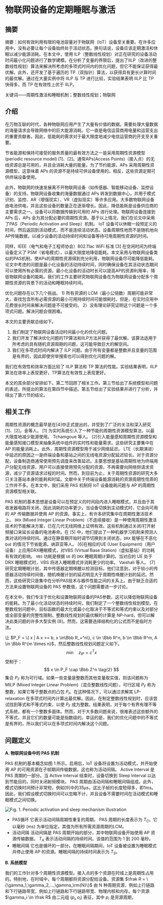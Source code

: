 
# 物联网设备的定期睡眠与激活

## 摘要

摘要：如何有效利用有限的电池容量对于物联网（IoT）设备至关重要。在许多应用中，没有必要让每个设备始终处于活动状态。换句话说，设备应该定期激活和休眠以减少能源消耗。在本文中，使用 ILP（整数线性规划）对正在研究的设备活动时间最小化问题进行了数学建模。在分析了变量的界限后，提出了IILP（改进的整数线性规划）算法来解决所考虑的多项式时间内的优化问题，但它不能保证获得最优解。此外，还开发了基于遍历的 TP（双指针）算法，以获得具有更长计算时间的最优解。通过在大量实例中将 IILP 与 TP 进行比较，实验结果表明 IILP 比 TP 快得多，而 TP 在有效性上优于 IILP。

关键词——周期性激活和睡眠机制；整数线性规划；物联网

## 介绍

在万物互联的时代，各种物联网应用产生了大量有价值的数据。需要处理大量数据的海量请求会导致网络中的巨大能源消耗。它一直是电信运营商用电量和运营支出的重要贡献者。因此，低能耗的需求对于最大限度地减少电信运营商的开支至关重要。

节省能源和保持可接受的服务质量的最有效方法之一是采用周期性资源模型(periodic
resource model) [1]、[2]。通常APs(Access Points)（接入点）的无线资源总是可用的，并且会消耗大量的能量。为了节约能源，APs 采用周期性资源模型，这意味着 APs 的资源不是持续可供设备使用的。相反，这些资源定期可供终端设备使用。

此外，物联网的快速发展离不开物联网设备（如传感器、智能移动设备、监控设备）的支持。物联网设备收集的海量数据通过 APs 转发到数据中心，并用于模式识别、监控、AR（增强现实）、VR（虚拟现实）等许多应用。大多数物联网设备由电池供电，并且这些设备的数量正在逐渐增长。因此，降低能耗是设备供应商的主要需求之一。设备可以将数据传输到可用的 APs 进行处理。物联网设备连接到 APs 后，APs 会为其分配必要的周期性资源。基于以上情况，我们在论文中采用了PAS（Periodic Activation and Sleep）机制。 IoT 设备可以休眠一段预定义的时间，然后返回到活动模式，而不是连续活动状态。设备周期性地而不是随机地向AP传输数据，以减少设备的活动持续时间和设备等待可用周期性资源的时间。

同样，IEEE（电气和电子工程师协会）802.11ac WiFi 标准 [3] 在空闲时间为终端设备定义了 PSM（省电模式），以最大限度地降低能耗。本文采用与物联网设备类似的PAS机制，使APs的周期性资源得到充分利用，物联网设备尽可能降低能耗。论文中考虑的问题是最小化设备的活动持续时间，同时确保设备在其活动状态期间可以使用所有必需的资源。最小化设备的活动时长可以提高AP的资源利用率，降低物联网设备的能耗。我们的工作主要研究物联网设备在为物联网设备分配多个周期性资源的背景下的活动和睡眠持续时间。

优化问题存在以下几个挑战。 1) 所有资源的 LCM（最小公倍数）周期可能非常大。查找包含所有必需资源的最小可用持续时间可能很耗时。但是，在实时应用中花费很长时间来解决问题是不可接受的。 2）没有理论研究证明这个问题是一个多项式问题。解决问题会很困难。

本文的主要贡献总结如下。
1.  我们制定了物联网设备活动时间最小化的优化问题。
2.  我们开发了解决优化问题的TP算法和IILP方法并获得了最优解。该算法适用于所考虑的具有随机资源周期的问题，这可能导致巨大的解空间。
3.  我们在多项式时间内解决了 ILP 问题。由于所有变量都是整数并且变量的范围是有界的，因此即使穷举搜索也可以得到优化问题的解。

我们在有效性和效率方面比较了 IILP 算法和 TP 算法的性能。实验结果表明，IILP算法在效率上表现更好，TP算法在有效性上表现更好。

本文的其余部分安排如下。第二节回顾了相关工作。第三节给出了系统模型和问题的表述。所提出的算法在第四节中描述。第五节给出了实验结果并进行了分析，并得出了第六节的结论。

## 相关工作

周期性资源的概念最早是在[4]中正式提出的，并受到了广泛的关注和深入研究[1]、[2]。金等人。 [1] 为实时系统引入了一种节能的周期性资源模型算法，以最大限度地减少能源使用。 Tchamgoue 等人。 [2]引入能量感知周期性资源模型和能量感知接口模型来抽象系统中组件的实时性和能量需求。这些研究主要集中在 AP 的能量消耗上。此外，周期性资源模型用于减少网络延迟。 LTE（长期演进）中延迟的原因之一是终端设备和基站之间的无线电资源分配延迟较长。对于资源分配，设备制造商通常使用预先调度来改善延迟。主要思想是基站周期性地为终端用户分配无线资源，用户可以直接使用预先分配的资源，不再需要向网络侧请求资源，减少了资源请求过程的时间。然而，到目前为止，关于周期性资源的研究大多只关注基站本身的能耗和时延。文献中关于终端设备能源消耗的资源周期性性质的工作并不多。在本文中，我们采用 PAS 机制将 IoT 设备能耗问题与 AP 的周期性资源模型相关联。

PAS 机制的基本思想是设备可以在预定义的时间段内进入睡眠模式，并且由于其收发器电路将关闭，因此消耗的功率更少。当设备切换到主动模式时，它会向可用的 AP 传输数据并使用 AP 的资源。事实上，有许多研究集中在周期性激活技术上。 `DRX`  (Mixed Integer Linear Problem)（不连续接收）是一种使用周期性激活技术的节能解决方案，已在几代无线网络上证明有效。这些机制通过关闭/打开射频接口来延长设备的电池寿命。在 [5] 中，他们提出了一种机器学习机制来预测人类对话的持续时间。通过在静音期开始时调节切换到关闭状态，`DRX` 能够在不恶化 `QoE` 的情况下节省能源。纳菲亚等人。 [6]在相应的UE (User Equipment)（用户设备）上应用DRX睡眠模式，对VBS (Virtual Base Station)（虚拟基站）的功耗有有效的影响。 `VBS` 功耗是根据 `UE` 的 `DRX` 睡眠周期计算的。当对应的 UE 处于 DRX 睡眠模式时，VBS 将进入睡眠模式并消耗更少的功率。 Vaishali 等人。 [7] 研究定期睡眠计划，其中传感器定期唤醒以检测目标。他们注意到，对于较小的传感器活动持续时间值，随机唤醒计划的延迟明显大于周期性唤醒计划的延迟。然而，这些研究只是集中在分析PAS技术与器件性能之间的关系上。由于缺乏合适的方法来设置物联网设备的 PAS 参数值，这个问题需要进一步讨论。

在本文中，我们专注于优化和设置物联网设备的PAS参数，这可以降低物联网设备的能耗。为了最小化活动状态的持续时间，我们制定了一个整数线性规划模型。在整数规划问题中，目标函数的最大化或最小化取决于不等式和等式约束以及对部分或全部变量的完整性限制。整数线性规划的最优解的计算是 NP-hard，但可以解决此类问题的许多大型实例 [8]。然而，这需要选择结构化的公式而不是临时方法。

让 $P_F = \{ x | A x >= b, x \in\Bbb R_+^n\}, c \in \Bbb R^n, b \in \Bbb R^m, A \in \Bbb R^{m \times n}$，然后整数线性规划问题定义如下。
$$
min \quad z_{IP} = c^T x \tag{1}
$$
受制于：
$$
x \in P_F \cap \Bbb Z^n \tag{2}
$$
集合 $P_F$ 称为可行域。如果一些变量是整数而其他变量取实值，则该问题称为 MILP (Mixed Integer Linear Problem)（混合整数线性问题）。可行区域 $P_F$ 称为整数，如果它等于整数点的凸包 $P_I$。在这种情况下，可以通过求解其 LP-relaxation 在多项式时间内计算出最优解。因此，在制定整数线性规划时，应该尝试找到等式和不等式约束，以使 $P_F$ 成为整数。结果表明，对于每个有界有理不等式系统，都有一个整数多面体。然而，对于大多数问题来说，很难表述这些额外的不等式，并且它们的数量可能是指数级的。幸运的是，我们的优化问题中的不等式是有界的，所以我们可以在多项式时间内解决这个问题。

## 问题定义

**A. 物联网设备中的 PAS 机制**

  PAS 机制的基本概念如图 1 所示。启用后，IoT 设备将设置为活动模式，并开始使用 AP 的可用资源在子帧期间传输数据，这也称为活动间隔。 Active Interval 是 PAS 周期的一部分。当 Active Interval 结束时，设备切换到 Sleep Interval 以达到节能目的，同时关闭射频模块。 PAS 周期由活动间隔和睡眠间隔组成。此外，模式切换时间预计非常短，例如[9]中的35μs，这比子帧的长度短得多，即1ms。因此，我们假设模式切换时间可以忽略不计，并且设备不需要时间在活动模式和睡眠模式之间切换。
  
  ![Fig. 1. Periodic activation and sleep mechanism illustration](E:\blog\WIKI\WIKI\image\PCLEIOT\fig1.png)
- PAS循环
它表示活动间隔周期性重复的周期。 PAS 周期的长度表示为 $T_C$。它以毫秒 (ms) 为单位指定。其值为所有所需资源周期的LCM。
- 活动间隔
活动间隔是 PAS 周期开始的部分，其中物联网设备开始使用 AP 资源传输数据。 $T_A$ 表示活动间隔的持续时间。该值的范围为 1 到 200 毫秒。
- 睡眠间隔
它也是循环的一部分。在睡眠间隔期间，IoT 设备被设置为睡眠模式并停止使用 AP 的资源。睡眠间隔的持续时间表示为 $T_S$。

**B. 系统模型**

我们的工作针对多个周期性资源模型。接入点的多个资源在时域上是周期性占用的。特别地，在时域中，每个周期都将资源分配给设备。资源集 $\frak R = \{\gamma_1,\gamma_2,...,\gamma_\rm{N}\}$ 由 N 种周期资源，例如上行链路和下行链路带宽，例如上行链路和下行链路带宽、物理内核和内存。每个资源 $\gamma_i \in \frak R$ 由二元组 $(p_i, o_i)$ 表征，其中 $p_i$ 是资源周期，
